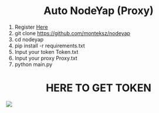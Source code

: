 <h1 align="center">Auto NodeYap (Proxy)</h1>

1. Register <a href="https://app.nodepay.ai/register?ref=24Gjg3qal7JD64P" target="_blank">Here</a>
2. git clone https://github.com/monteksz/nodeyap
3. cd nodeyap
4. pip install -r requirements.txt
5. Input your token Token.txt
6. Input your proxy Proxy.txt
7. python main.py



<h1 align="center">HERE TO GET TOKEN</h1>

<img align="center" src="https://github.com/user-attachments/assets/f9b92be6-36b7-4325-a3c6-7c2f9538bd07">
